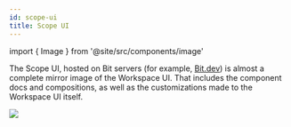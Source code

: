 ```yaml
---
id: scope-ui
title: Scope UI
---
```


import { Image } from '@site/src/components/image'

The Scope UI, hosted on Bit servers (for example, [Bit.dev](https://bit.dev)) is almost a complete mirror image of the Workspace UI.
That includes the component docs and compositions, as well as the customizations made to the Workspace UI itself.

<Image src="/img/scope_ui_ss.png" padding={20} />